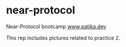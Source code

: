 # near-protocol
Near-Protocol bootcamp www.patika.dev

This rep includes pictures related to practice 2.
